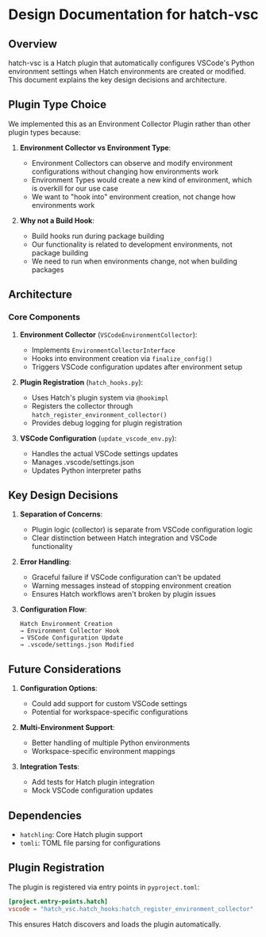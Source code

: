 # Design Documentation for hatch-vsc

## Overview

hatch-vsc is a Hatch plugin that automatically configures VSCode's Python environment settings when Hatch environments are created or modified. This document explains the key design decisions and architecture.

## Plugin Type Choice

We implemented this as an Environment Collector Plugin rather than other plugin types because:

1. **Environment Collector vs Environment Type**:
   - Environment Collectors can observe and modify environment configurations without changing how environments work
   - Environment Types would create a new kind of environment, which is overkill for our use case
   - We want to "hook into" environment creation, not change how environments work

2. **Why not a Build Hook**:
   - Build hooks run during package building
   - Our functionality is related to development environments, not package building
   - We need to run when environments change, not when building packages

## Architecture

### Core Components

1. **Environment Collector** (`VSCodeEnvironmentCollector`):
   - Implements `EnvironmentCollectorInterface`
   - Hooks into environment creation via `finalize_config()`
   - Triggers VSCode configuration updates after environment setup

2. **Plugin Registration** (`hatch_hooks.py`):
   - Uses Hatch's plugin system via `@hookimpl`
   - Registers the collector through `hatch_register_environment_collector()`
   - Provides debug logging for plugin registration

3. **VSCode Configuration** (`update_vscode_env.py`):
   - Handles the actual VSCode settings updates
   - Manages .vscode/settings.json
   - Updates Python interpreter paths

## Key Design Decisions

1. **Separation of Concerns**:
   - Plugin logic (collector) is separate from VSCode configuration logic
   - Clear distinction between Hatch integration and VSCode functionality

2. **Error Handling**:
   - Graceful failure if VSCode configuration can't be updated
   - Warning messages instead of stopping environment creation
   - Ensures Hatch workflows aren't broken by plugin issues

3. **Configuration Flow**:
   ```
   Hatch Environment Creation
   → Environment Collector Hook
   → VSCode Configuration Update
   → .vscode/settings.json Modified
   ```

## Future Considerations

1. **Configuration Options**:
   - Could add support for custom VSCode settings
   - Potential for workspace-specific configurations

2. **Multi-Environment Support**:
   - Better handling of multiple Python environments
   - Workspace-specific environment mappings

3. **Integration Tests**:
   - Add tests for Hatch plugin integration
   - Mock VSCode configuration updates

## Dependencies

- `hatchling`: Core Hatch plugin support
- `tomli`: TOML file parsing for configurations

## Plugin Registration

The plugin is registered via entry points in `pyproject.toml`:
```toml
[project.entry-points.hatch]
vscode = "hatch_vsc.hatch_hooks:hatch_register_environment_collector"
```

This ensures Hatch discovers and loads the plugin automatically.